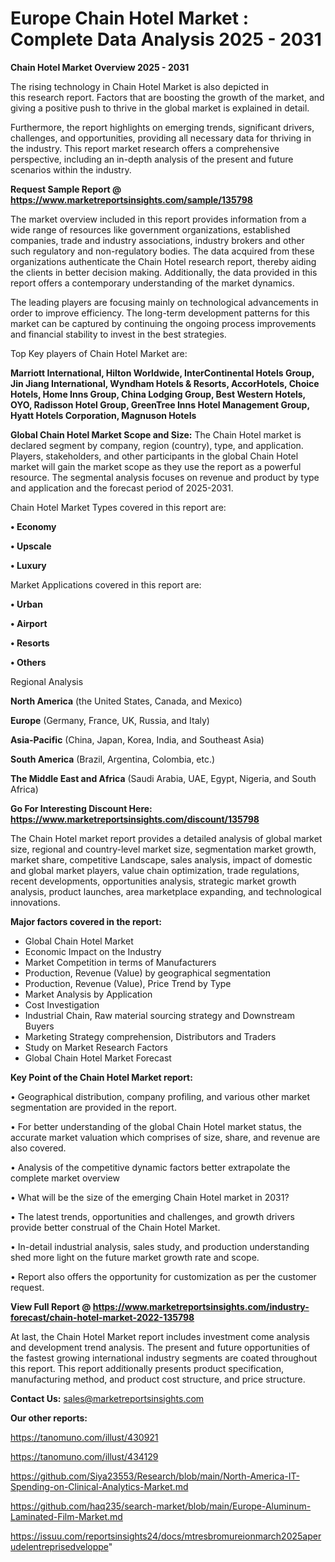 # Europe Chain Hotel Market : Complete Data Analysis 2025 - 2031

<Strong> Chain Hotel Market Overview 2025 - 2031</strong>

The rising technology in Chain Hotel Market is also depicted in this research report. Factors that are boosting the growth of the market, and giving a positive push to thrive in the global market is explained in detail.

Furthermore, the report highlights on emerging trends, significant drivers, challenges, and opportunities, providing all necessary data for thriving in the industry. This report market research offers a comprehensive perspective, including an in-depth analysis of the present and future scenarios within the industry.

<strong>Request Sample Report @ <a href=https://www.marketreportsinsights.com/sample/135798>https://www.marketreportsinsights.com/sample/135798</a></strong>

The market overview included in this report provides information from a wide range of resources like government organizations, established companies, trade and industry associations, industry brokers and other such regulatory and non-regulatory bodies. The data acquired from these organizations authenticate the Chain Hotel research report, thereby aiding the clients in better decision making. Additionally, the data provided in this report offers a contemporary understanding of the market dynamics.

The leading players are focusing mainly on technological advancements in order to improve efficiency. The long-term development patterns for this market can be captured by continuing the ongoing process improvements and financial stability to invest in the best strategies.

Top Key players of Chain Hotel Market are:

<strong>Marriott International, Hilton Worldwide, InterContinental Hotels Group, Jin Jiang International, Wyndham Hotels & Resorts, AccorHotels, Choice Hotels, Home Inns Group, China Lodging Group, Best Western Hotels, OYO, Radisson Hotel Group, GreenTree Inns Hotel Management Group, Hyatt Hotels Corporation, Magnuson Hotels</strong>

<strong><b>Global Chain Hotel Market Scope and Size:</b></strong>
The Chain Hotel market is declared segment by company, region (country), type, and application. Players, stakeholders, and other participants in the global Chain Hotel market will gain the market scope as they use the report as a powerful resource. The segmental analysis focuses on revenue and product by type and application and the forecast period of 2025-2031.

Chain Hotel Market Types covered in this report are:

<strong>• Economy

• Upscale

• Luxury</strong>

Market Applications covered in this report are:

<strong>• Urban

• Airport

• Resorts

• Others</strong> 

Regional Analysis

<strong>North America</strong> (the United States, Canada, and Mexico)

<strong>Europe</strong> (Germany, France, UK, Russia, and Italy)

<strong>Asia-Pacific</strong> (China, Japan, Korea, India, and Southeast Asia)

<strong>South America</strong> (Brazil, Argentina, Colombia, etc.)

<strong>The Middle East and Africa</strong> (Saudi Arabia, UAE, Egypt, Nigeria, and South Africa)

<strong>Go For Interesting Discount Here: <a href=https://www.marketreportsinsights.com/discount/135798>https://www.marketreportsinsights.com/discount/135798</a></strong>

The Chain Hotel market report provides a detailed analysis of global market size, regional and country-level market size, segmentation market growth, market share, competitive Landscape, sales analysis, impact of domestic and global market players, value chain optimization, trade regulations, recent developments, opportunities analysis, strategic market growth analysis, product launches, area marketplace expanding, and technological innovations.

<strong><b>Major factors covered in the report:</b></strong>
<ul>
  <li>Global Chain Hotel Market </li>
  <li>Economic Impact on the Industry</li>
  <li>Market Competition in terms of Manufacturers</li>
  <li>Production, Revenue (Value) by geographical segmentation</li>
  <li>Production, Revenue (Value), Price Trend by Type</li>
  <li>Market Analysis by Application</li>
  <li>Cost Investigation</li>
  <li>Industrial Chain, Raw material sourcing strategy and Downstream Buyers</li>
  <li>Marketing Strategy comprehension, Distributors and Traders</li>
  <li>Study on Market Research Factors</li>
  <li>Global Chain Hotel Market Forecast</li>
</ul>

<strong><b>Key Point of the Chain Hotel Market report:</b></strong>

• Geographical distribution, company profiling, and various other market segmentation are provided in the report.

• For better understanding of the global Chain Hotel market status, the accurate market valuation which comprises of size, share, and revenue are also covered.

• Analysis of the competitive dynamic factors better extrapolate the complete market overview

• What will be the size of the emerging Chain Hotel market in 2031?

• The latest trends, opportunities and challenges, and growth drivers provide better construal of the Chain Hotel Market.

• In-detail industrial analysis, sales study, and production understanding shed more light on the future market growth rate and scope.

• Report also offers the opportunity for customization as per the customer request.

<strong><b>View Full Report @ <a href=https://www.marketreportsinsights.com/industry-forecast/chain-hotel-market-2022-135798>https://www.marketreportsinsights.com/industry-forecast/chain-hotel-market-2022-135798</a></b></strong>


At last, the Chain Hotel Market report includes investment come analysis and development trend analysis. The present and future opportunities of the fastest growing international industry segments are coated throughout this report. This report additionally presents product specification, manufacturing method, and product cost structure, and price structure.

<strong>Contact Us:</strong>
sales@marketreportsinsights.com

<strong>Our other reports:</strong>

<a href=https://tanomuno.com/illust/430921>https://tanomuno.com/illust/430921</a>

<a href=https://tanomuno.com/illust/434129>https://tanomuno.com/illust/434129</a>

<a href=https://github.com/Siya23553/Research/blob/main/North-America-IT-Spending-on-Clinical-Analytics-Market.md>https://github.com/Siya23553/Research/blob/main/North-America-IT-Spending-on-Clinical-Analytics-Market.md</a>

<a href=https://github.com/haq235/search-market/blob/main/Europe-Aluminum-Laminated-Film-Market.md>https://github.com/haq235/search-market/blob/main/Europe-Aluminum-Laminated-Film-Market.md</a>

<a href=https://issuu.com/reportsinsights24/docs/mtresbromureionmarch2025aperudelentreprisedveloppe>https://issuu.com/reportsinsights24/docs/mtresbromureionmarch2025aperudelentreprisedveloppe</a>"
